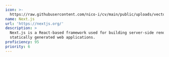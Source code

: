 ```yaml
---
icon: >-
  https://raw.githubusercontent.com/nico-i/cv/main/public/uploads/vector/logos/nextjs.svg
name: Next.js
url: 'https://nextjs.org/'
description: >
  Next.js is a React-based framework used for building server-side rendered and
  statically generated web applications.
proficiency: 95
priority: 6
---
```


